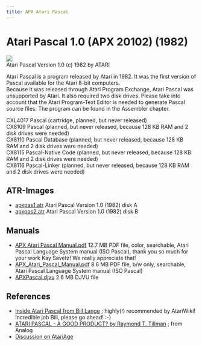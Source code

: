 ```yaml
---
title: APX Atari Pascal
---
```

# Atari Pascal 1.0 (APX 20102) (1982)  
![](attachments/Atari+Pascal.jpg)  
Atari Pascal Version 1.0 (c) 1982 by ATARI  
  
  
Atari Pascal is a program released by Atari in 1982. It was the first version of Pascal available for the Atari 8-bit computers.  
Because it was released through Atari Program Exchange, Atari Pascal was unsupported by Atari. It also required two disk drives. Please take into account that the Atari Program-Text Editor is needed to generate Pascal source files. The program can be found in the Assembler chapter.  
  
CXL4017 Pascal (cartridge, planned, but never released)  
CX8109 Pascal (planned, but never released, because 128 KB RAM and 2 disk drives were needed)  
CX8110 Pascal Database (planned, but never released, because 128 KB RAM and 2 disk drives were needed)  
CX8115 Pascal-Native Code (planned, but never released, because 128 KB RAM and 2 disk drives were needed)  
CX8116 Pascal-Linker (planned, but never released, because 128 KB RAM and 2 disk drives were needed)  
  
## ATR-Images  
- [apxpas1.atr](attachments/apxpas1.atr) Atari Pascal Version 1.0 (1982) disk A  
- [apxpas2.atr](attachments/apxpas2.atr) Atari Pascal Version 1.0 (1982) disk B  
  
## Manuals  
- [APX Atari Pascal Manual.pdf](https://archive.org/download/AtariPascalLangaugeSystemManual/Atari_Pascal_Langauge_System_APX-20102_manual.pdf) 12.7 MB PDF file, color, searchable, Atari Pascal Language System manual (ISO Pascal), thank you so much for your work Kay Savetz! We really appreciate that!   
- [APX_Atari_Pascal_Manual.pdf](attachments/APX_Atari_Pascal_Manual.pdf) 8.6 MB PDF file, b/w only, searchable, Atari Pascal Language System manual (ISO Pascal)   
- [APXPascal.djvu](attachments/APXPascal.djvu) 2.6 MB DJVU file  
  
## References  
- [Inside Atari Pascal from Bill Lange](https://insideataripascal.blogspot.com/p/contents.html) ; highly(!) recommended by AtariWiki! Incredible job Bill, please go ahead! :-)  
- [ATARI PASCAL - A GOOD PRODUCT? by Raymond T. Tillman](http://www.cyberroach.com/analog/an11/pascal.htm) ; from Analog  
- [Discussion on AtariAge](http://atariage.com/forums/topic/218122-atari-pascal-cx8109-cx8110-cx8115-cx8116/)  
